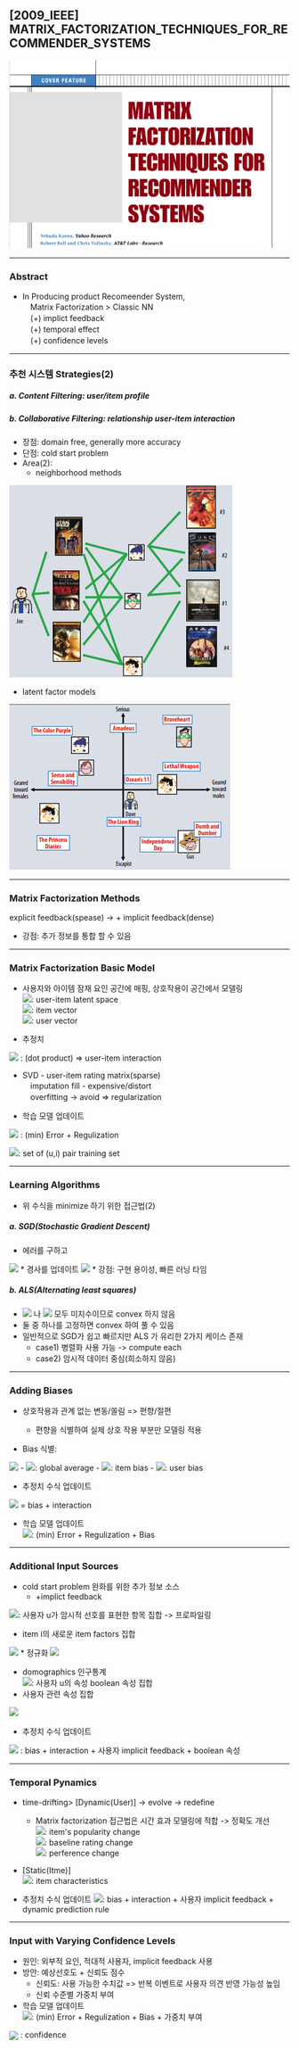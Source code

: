 ## [2009_IEEE] MATRIX_FACTORIZATION_TECHNIQUES_FOR_RECOMMENDER_SYSTEMS

![main](./image/main.PNG)

---

### Abstract
- In Producing product Recomeender System,  
　Matrix Factorization > Classic NN  
　(+) implict feedback  
　(+) temporal effect  
　(+) confidence levels  

---
### 추천 시스템 Strategies(2)
##### a. Content Filtering: user/item profile

##### b. Collaborative Filtering: relationship user-item interaction
* 장점: domain free, generally more accuracy
* 단점: cold start problem  
* Area(2): 
  - neighborhood methods  

![CP](./image/CP.PNG)

  - latent factor models  

![matrix](./image/matrix.PNG) 

---
### Matrix Factorization Methods
explicit feedback(spease) -> + implicit feedback(dense)
* 강점: 추가 정보를 통합 할 수 있음 
---
### Matrix Factorization Basic Model

* 사용자와 아이템 잠재 요인 공간에 매핑, 상호작용이 공간에서 모델링  
<img src="https://latex.codecogs.com/gif.latex?f"/>: user-item latent space  
<img src="https://latex.codecogs.com/gif.latex?q_i%20%5Cin%20%5Cmathbb%7BR%7D%5Ef"/>: item vector   
<img src="https://latex.codecogs.com/gif.latex?p_u%20%5Cin%20%5Cmathbb%7BR%7D%5Ef"/>: user vector   
          
* 추정치  
<img src="https://latex.codecogs.com/gif.latex?%5Chat%7Br%7D%3Dq_i%5ETp_u"/>   
: (dot product) => user-item interaction

* SVD - user-item rating matrix(sparse)  
　imputation fill - expensive/distort  
　overfitting -> avoid => regularization  
  
* 학습 모델 업데이트    
<img src="https://latex.codecogs.com/gif.latex?min%5Csum_%7B%28u%2Ci%29%5Cin%20%5Ckappa%7D%28r_%7Bui%7D-q_i%5ETp_u%29&plus;%20%5Clambda%20%28%5Cleft%20%5C%7C%20q_i%20%5Cright%20%5C%7C%5E2&plus;%5Cleft%20%5C%7C%20p_u%20%5Cright%20%5C%7C%5E2%29"/>
: (min) Error + Regulization  

<img src="https://latex.codecogs.com/gif.latex?%5Ckappa"/>: set of (u,i) pair training set

---
### Learning Algorithms
- 위 수식을 minimize 하기 위한 접근법(2)  
##### a. SGD(Stochastic Gradient Descent)
* 에러를 구하고  
<img src="https://latex.codecogs.com/gif.latex?e_%7Bui%7D%3Dr_%7Bui%7D-q_i%5ETp_u"/>  
* 경사를 업데이트  
<img src="https://latex.codecogs.com/gif.latex?q_i%20%5Cleftarrow%20q_i%20&plus;%20%5Cgamma%20%28e_%7Bui%7D*p_u-%5Clambda%20*q_i%29%2C%20p_u%20%5Cleftarrow%20p_u%20&plus;%20%5Cgamma%20%28e_%7Bui%7D*q_i-%5Clambda%20*p_u%29"/>  
* 강점: 구현 용이성, 빠른 러닝 타임  

##### b. ALS(Alternating least squares)
* <img src="https://latex.codecogs.com/gif.latex?q_i"/> 나 <img src="https://latex.codecogs.com/gif.latex?p_u"/> 모두 미지수이므로 convex 하지 않음  
* 둘 중 하나를 고정하면 convex 하여 풀 수 있음  
* 일반적으로 SGD가 쉽고 빠르지만 ALS 가 유리한 2가지 케이스 존재
  - case1) 병렬화 사용 가능 -> compute each  
  - case2) 암시적 데이터 중심(희소하지 않음)

---
### Adding Biases 
* 상호작용과 관계 없는 변동/쏠림 => 편향/절편  
  - 편향을 식별하여 실제 상호 작용 부분만 모델링 적용  

* Bias 식별:  
<img src="https://latex.codecogs.com/gif.latex?b_%7Bui%7D%20%3D%20%5Cmu%20&plus;%20b_i&plus;%20b_u"/>
  - <img src="https://latex.codecogs.com/gif.latex?%5Cmu"/>: global average
  - <img src="https://latex.codecogs.com/gif.latex?b_i"/>: item bias
  - <img src="https://latex.codecogs.com/gif.latex?b_u"/>: user bias  
  
* 추정치 수식 업데이트
<img src="https://latex.codecogs.com/gif.latex?%5Chat%7Br%7D_%7Bui%7D%20%3D%20%5Cmu&plus;%20b_i&plus;%20b_u%20&plus;%20q_i%5ETp_u"/>
 = bias + interaction  

* 학습 모델 업데이트  
<img src="https://latex.codecogs.com/gif.latex?min_%7Bp%2Cq%2Cb%7D%5Csum_%7B%28u%2Ci%29%5Cin%20%5Ckappa%7D%28r_%7Bui%7D%20-%20%5Cmu-%20b_i-%20b_u%20-%20q_i%5ETp_u%29%5E2%20&plus;%20%5Clambda%20%28%5Cleft%20%5C%7C%20q_i%20%5Cright%20%5C%7C%5E2&plus;%5Cleft%20%5C%7C%20p_u%20%5Cright%20%5C%7C%5E2%20&plus;%20b_u%5E2%20&plus;%20b_i%5E2%29"/>: (min) Error + Regulization + Bias

---
### Additional Input Sources 
* cold start problem 완화를 위한 추가 정보 소스 
  * +implict feedback

<img src="https://latex.codecogs.com/gif.latex?N%28%5Cmu%29"/>: 사용자 u가 암시적 선호를 표현한 항목 집합 -> 프로파일링  
* item i의 새로운 item factors 집합 
<img src="https://latex.codecogs.com/gif.latex?%5Csum_%7Bi%5Cin%20N%28%5Cmu%29%7D%20x_i"/>  
* 정규화
<img src="https://latex.codecogs.com/gif.latex?%7C%20N%28%5Cmu%29%7C%5E%7B-0.5%7D%5Csum_%7Bi%20%5Cin%20N%28%5Cmu%29%7D%20x_i%5E%7B4.5%7D"/>  

* domographics 인구통계  
<img src="https://latex.codecogs.com/gif.latex?A%28u%29"/>: 사용자 u의 속성 boolean 속성 집합  
* 사용자 관련 속성 집합 
<img src="https://latex.codecogs.com/gif.latex?%5Csum_%7Ba%5Cin%7BA%28u%29%7D%7Dy_a"/>

* 추정치 수식 업데이트
<img src="https://latex.codecogs.com/gif.latex?%5Chat%7Br%7D_%7Bui%7D%20%3D%20%5Cmu&plus;%20b_i&plus;%20b_u%20&plus;%20q_i%5ET%5Bp_u%20&plus;%20N%28%5Cmu%29%7C%5E%7B-0.5%7D%20&plus;%20%5Csum_%7Bi%5Cin%7BN%28u%29%7D%7Dx_i%20&plus;%20%5Csum_%7Ba%5Cin%7BA%28u%29%7D%7Dy_a%5D"/>
: bias + interaction + 사용자 implicit feedback + boolean 속성  

---
### Temporal Pynamics
* time-drifting> [Dynamic(User)] -> evolve -> redefine  
  * Matrix factorization 접근법은 시간 효과 모델링에 적합 -> 정확도 개선   
<img src="https://latex.codecogs.com/gif.latex?b_i%28t%29"/>: item's popularity change  
<img src="https://latex.codecogs.com/gif.latex?b_u%28t%29"/>: baseline rating change  
<img src="https://latex.codecogs.com/gif.latex?p_u%28t%29"/>: perference change  
* [Static(Itme)]  
<img src="https://latex.codecogs.com/gif.latex?q_i"/>: item characteristics  

* 추정치 수식 업데이트
<img src="https://latex.codecogs.com/gif.latex?%5Chat%7Br%7D_%7Bui%7D%20%3D%20%5Cmu&plus;%20b_i%28t%29&plus;%20b_u%28t%29%20&plus;%20q_i%5ETp_u%28t%29"/>: bias + interaction + 사용자 implicit feedback + dynamic prediction rule  

---
### Input with Varying Confidence Levels
* 원인: 외부적 요인, 적대적 사용자, implicit feedback 사용  
* 방안: 예상선호도 + 신뢰도 점수  
  * 신뢰도: 사용 가능한 수치값 => 반복 이벤트로 사용자 의견 반영 가능성 높임  
  * 신뢰 수준별 가중치 부여 
* 학습 모델 업데이트   
<img src="https://latex.codecogs.com/gif.latex?min_%7Bp%2Cq%2Cb%7D%5Csum_%7B%28u%2Ci%29%5Cin%20%5Ckappa%7Dc_%7Bui%7D%28r_%7Bui%20-%20%7D%5Cmu-%20b_i-%20b_u%20-%20q_i%5ETp_u%29%5E2%20&plus;%20%5Clambda%20%28%5Cleft%20%5C%7C%20q_i%20%5Cright%20%5C%7C%5E2&plus;%5Cleft%20%5C%7C%20p_u%20%5Cright%20%5C%7C%5E2%20&plus;%20b_u%5E2%20&plus;%20b_i%5E2%29"/>: (min) Error + Regulization + Bias + 가중치 부여  

<img src="https://latex.codecogs.com/gif.latex?c_%7Bui%7D" align="center"/> : confidence   